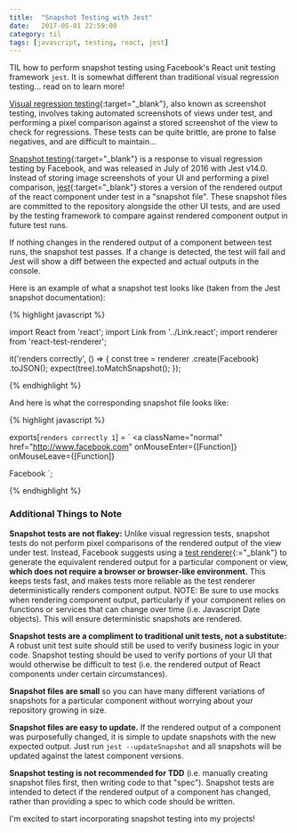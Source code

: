 ```yaml
---
title:  "Snapshot Testing with Jest"
date:   2017-05-01 22:59:00
category: til
tags: [javascript, testing, react, jest]
---
```


TIL how to perform snapshot testing using Facebook's React unit testing framework `jest`. It is somewhat different than traditional visual regression testing... read on to learn more! 

[Visual regression testing][screenshot]{:target="_blank"}, also known as screenshot testing, involves taking automated screenshots of views under test, and performing a pixel comparison against a stored screenshot of the view to check for regressions. These tests can be quite brittle, are prone to false negatives, and are difficult to maintain...

[Snapshot testing][snapshot]{:target="_blank"} is a response to visual regression testing by Facebook, and was released in July of 2016 with Jest v14.0. Instead of storing image screenshots of your UI and performing a pixel comparison, [jest][jest]{:target="_blank"} stores a version of the rendered output of the react component under test in a "snapshot file". These snapshot files are committed to the repository alongside the other UI tests, and are used by the testing framework to compare against rendered component output in future test runs. 

If nothing changes in the rendered output of a component between test runs, the snapshot test passes. If a change is detected, the test will fail and Jest will show a diff between the expected and actual outputs in the console. 

Here is an example of what a snapshot test looks like (taken from the Jest snapshot documentation):

{% highlight javascript %}

import React from 'react';
import Link from '../Link.react';
import renderer from 'react-test-renderer';

it('renders correctly', () => {
  const tree = renderer
    .create(<Link page="http://www.facebook.com">Facebook</Link>)
    .toJSON();
  expect(tree).toMatchSnapshot();
});

{% endhighlight %}

And here is what the corresponding snapshot file looks like:

{% highlight javascript %}

exports[`renders correctly 1`] = `
<a
  className="normal"
  href="http://www.facebook.com"
  onMouseEnter={[Function]}
  onMouseLeave={[Function]}
>
  Facebook
</a>
`;

{% endhighlight %}


### Additional Things to Note

**Snapshot tests are not flakey:** Unlike visual regression tests, snapshot tests do not perform pixel comparisons of the rendered output of the view under test. Instead, Facebook suggests using a [test renderer][test]{:="_blank"} to generate the equivalent rendered output for a particular component or view, **which does not require a browser or browser-like environment.** This keeps tests fast, and makes tests more reliable as the test renderer deterministically renders component output. NOTE: Be sure to use mocks when rendering component output, particularly if your component relies on functions or services that can change over time (i.e. Javascript Date objects). This will ensure deterministic snapshots are rendered. 

**Snapshot tests are a compliment to traditional unit tests, not a substitute:** A robust unit test suite should still be used to verify business logic in your code. Snapshot testing should be used to verify portions of your UI that would otherwise be difficult to test (i.e. the rendered output of React components under certain circumstances). 

**Snapshot files are small** so you can have many different variations of snapshots for a particular component without worrying about your repository growing in size.

**Snapshot files are easy to update.** If the rendered output of a component was purposefully changed, it is simple to update snapshots with the new expected output. Just run `jest --updateSnapshot` and all snapshots will be updated against the latest component versions.

**Snapshot testing is not recommended for TDD** (i.e. manually creating snapshot files first, then writing code to that "spec"). Snapshot tests are intended to detect if the rendered output of a component has changed, rather than providing a spec to which code should be written. 

I'm excited to start incorporating snapshot testing into my projects!

[jest]: https://facebook.github.io/jest/
[snapshot]: http://facebook.github.io/jest/docs/snapshot-testing.html#snapshot-testing-with-jest
[screenshot]: https://visualregressiontesting.com/
[test]: https://www.npmjs.com/package/react-test-renderer
